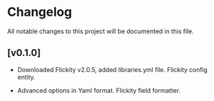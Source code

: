 # Changelog

All notable changes to this project will be documented in this file.

## [v0.1.0]

- Downloaded Flickity v2.0.5, added libraries.yml file. Flickity config entity.

- Advanced options in Yaml format. Flickity field formatter.
